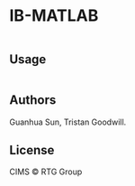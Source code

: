 # IB-MATLAB

```
```

## Usage

```
```

## Authors

Guanhua Sun, Tristan Goodwill.
## License

CIMS © RTG Group
